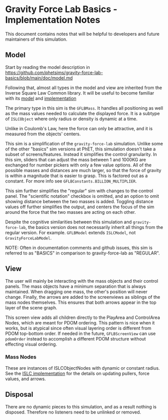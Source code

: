 # Gravity Force Lab Basics - Implementation Notes

This document contains notes that will be helpful to developers and future maintainers of this simulation.

## Model

Start by reading the model description in https://github.com/phetsims/gravity-force-lab-basics/blob/main/doc/model.md

Following that, almost all types in the model and view are inherited from the Inverse Square Law Common library. 
It will be useful to become familiar with its [model](https://github.com/phetsims/inverse-square-law-common/blob/main/doc/model.md) 
and [implementation](https://github.com/phetsims/inverse-square-law-common/blob/main/doc/implementation-notes.md)

The primary type in this sim is the `GFLBMass`. It handles all positioning as well as the mass values needed to 
calculate the displayed force. It is a subtype of `ISLCObject` where only radius or density is dynamic at a time.

Unlike in Coulomb's Law, here the force can only be attractive, and it is measured from the objects' centers.

This sim is a simplification of the `gravity-force-lab` simulation. Unlike some of the other "basics" sim versions at PhET,
this simulation doesn't take a subset of screens/features. Instead it simplifies the control granularity. In this sim,
sliders that can adjust the mass between 1 and 1000KG are exchanged for number pickers with only a few value options.
All of the possible masses and distances are much larger, so that the force of gravity is within a magnitude that is 
easier to grasp. This is factored out as a constant. For more info see `GFLBConstants.BILLION_MULTIPLIER`.

This sim further simplifies the "regular" sim with changes to the control panel. The "scientific notation" checkbox
is omitted, and an option to omit showing distance between the two masses is added. Toggling distance values off further 
simplifies the output, and centers the focus of the sim around the force that the two masses are acting on each other.

Despite the cognitive similarities between this simulation and `gravity-force-lab`, the basics version does not 
necessarily inherit all things from the regular version. For example. `GFLBModel` extends `ISLCModel`, not 
`GravityForceLabModel`. 

NOTE: Often in documentation comments and github issues, this sim is referred to as "BASICS" in comparison to 
gravity-force-lab as "REGULAR".

## View

The user will mainly be interacting with the mass objects and their control panels. The mass objects have
a minimum separation that is always maintained. When dragging one mass, the other's position will never change. Finally, 
the arrows are added to the screenviews as siblings of the mass nodes themselves. This ensures that both arrows appear 
in the top layer of the scene graph.

This screen view adds all children directly to the PlayArea and ControlArea Nodes, which are meant for PDOM ordering. 
This pattern is nice when it works, but is atypical since often visual layering order is different from PDOM top-bottom
order. If needed in the future, `GFLBScreenView` can use `pdomOrder` instead to accomplish a different PDOM 
structure without effecting visual ordering.

### Mass Nodes
These are instances of ISLCObjectNodes with dynamic or constant radius. See the 
[ISLC implementation](https://github.com/phetsims/inverse-square-law-common/blob/main/doc/implementation-notes.md) 
for the details on updating pullers, force values, and arrows.

## Disposal

There are no dynamic pieces to this simulation, and as a result nothing is disposed.
Therefore no listeners need to be unlinked or removed.